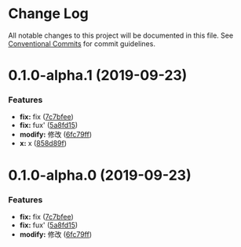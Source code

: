 # Change Log

All notable changes to this project will be documented in this file.
See [Conventional Commits](https://conventionalcommits.org) for commit guidelines.

# 0.1.0-alpha.1 (2019-09-23)


### Features

* **fix:** fix ([7c7bfee](https://github.com/MichaelGong/wheel/commit/7c7bfee))
* **fix:** fux' ([5a8fd15](https://github.com/MichaelGong/wheel/commit/5a8fd15))
* **modify:** 修改 ([6fc79ff](https://github.com/MichaelGong/wheel/commit/6fc79ff))
* **x:** x ([858d89f](https://github.com/MichaelGong/wheel/commit/858d89f))





# 0.1.0-alpha.0 (2019-09-23)


### Features

* **fix:** fix ([7c7bfee](https://github.com/MichaelGong/wheel/commit/7c7bfee))
* **fix:** fux' ([5a8fd15](https://github.com/MichaelGong/wheel/commit/5a8fd15))
* **modify:** 修改 ([6fc79ff](https://github.com/MichaelGong/wheel/commit/6fc79ff))
